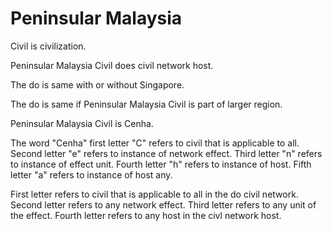 # Peninsular Malaysia

Civil is civilization.

Peninsular Malaysia Civil does civil network host.

The do is same with or without Singapore.

The do is same if Peninsular Malaysia Civil is part of larger region.

Peninsular Malaysia Civil is Cenha.

The word "Cenha" first letter "C" refers to civil that is applicable to all.
Second letter "e" refers to instance of network effect.
Third letter "n" refers to instance of effect unit.
Fourth letter "h" refers to instance of host.
Fifth letter "a" refers to instance of host any.

First letter refers to civil that is applicable to all in the do civil network.
Second letter refers to any network effect.
Third letter refers to any unit of the effect.
Fourth letter refers to any host in the civl network host.